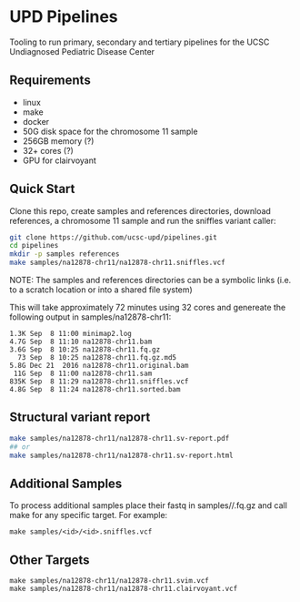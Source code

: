 # UPD Pipelines
Tooling to run primary, secondary and tertiary pipelines for the UCSC Undiagnosed Pediatric Disease Center

## Requirements
* linux
* make
* docker
* 50G disk space for the chromosome 11 sample
* 256GB memory (?)
* 32+ cores (?)
* GPU for clairvoyant

## Quick Start
Clone this repo, create samples and references directories, download references, a chromosome 11 sample and run the sniffles variant caller:
```bash
git clone https://github.com/ucsc-upd/pipelines.git
cd pipelines
mkdir -p samples references
make samples/na12878-chr11/na12878-chr11.sniffles.vcf
```
NOTE: The samples and references directories can be a symbolic links (i.e. to a scratch location or into a shared file system)

This will take approximately 72 minutes using 32 cores and genereate the following output in samples/na12878-chr11:
```
1.3K Sep  8 11:00 minimap2.log
4.7G Sep  8 11:10 na12878-chr11.bam
3.6G Sep  8 10:25 na12878-chr11.fq.gz
  73 Sep  8 10:25 na12878-chr11.fq.gz.md5
5.8G Dec 21  2016 na12878-chr11.original.bam
 11G Sep  8 11:00 na12878-chr11.sam
835K Sep  8 11:29 na12878-chr11.sniffles.vcf
4.8G Sep  8 11:24 na12878-chr11.sorted.bam
```

## Structural variant report

```bash
make samples/na12878-chr11/na12878-chr11.sv-report.pdf
## or 
make samples/na12878-chr11/na12878-chr11.sv-report.html
```

## Additional Samples
To process additional samples place their fastq in samples/<id>/<id>.fq.gz and call make for any specific target. For example:
```
make samples/<id>/<id>.sniffles.vcf
```

## Other Targets
```
make samples/na12878-chr11/na12878-chr11.svim.vcf
make samples/na12878-chr11/na12878-chr11.clairvoyant.vcf
```
